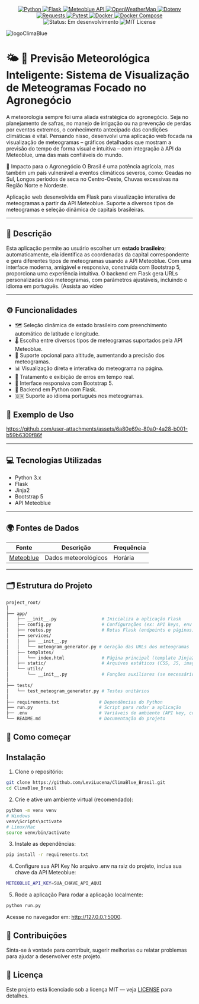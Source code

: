 <p align="center">

  <!-- Linguagem principal -->
  <a href="https://www.python.org/">
    <img src="https://img.shields.io/badge/-Python-3776AB?style=flat-square&logo=python&logoColor=white" alt="Python" />
  </a>

  <!-- Framework Web -->
  <a href="https://flask.palletsprojects.com/">
    <img src="https://img.shields.io/badge/-Flask-000000?style=flat-square&logo=flask&logoColor=white" alt="Flask" />
  </a>

  <!-- APIs Meteorológicas -->
  <a href="https://content.meteoblue.com/en/access/weather-apis">
    <img src="https://img.shields.io/badge/-Meteoblue-0082C8?style=flat-square&logo=cloud&logoColor=white" alt="Meteoblue API" />
  </a>
  <a href="https://openweathermap.org/api">
    <img src="https://img.shields.io/badge/-OpenWeatherMap-EA7600?style=flat-square&logo=openweathermap&logoColor=white" alt="OpenWeatherMap" />
  </a>

  <!-- Manipulação e Requisições HTTP -->
  <a href="https://pypi.org/project/python-dotenv/">
    <img src="https://img.shields.io/badge/-Dotenv-ECD53F?style=flat-square&logo=python&logoColor=black" alt="Dotenv" />
  </a>
  <a href="https://requests.readthedocs.io/">
    <img src="https://img.shields.io/badge/-Requests-20232A?style=flat-square&logo=python&logoColor=white" alt="Requests" />
  </a>

  <!-- Testes -->
  <a href="https://docs.pytest.org/">
    <img src="https://img.shields.io/badge/-Pytest-0A9EDC?style=flat-square&logo=pytest&logoColor=white" alt="Pytest" />
  </a>

  <!-- Containerização -->
  <a href="https://www.docker.com/">
    <img src="https://img.shields.io/badge/-Docker-2496ED?style=flat-square&logo=docker&logoColor=white" alt="Docker" />
  </a>
  <a href="https://docs.docker.com/compose/">
    <img src="https://img.shields.io/badge/-Docker%20Compose-3855D6?style=flat-square&logo=docker&logoColor=white" alt="Docker Compose" />
  </a>

  <!-- Licença e Status -->
  <img src="https://img.shields.io/badge/status-em%20desenvolvimento-yellow?style=flat-square" alt="Status: Em desenvolvimento" />
  <img src="https://img.shields.io/badge/license-MIT-blue?style=flat-square" alt="MIT License" />

</p>

![logoClimaBlue](https://github.com/user-attachments/assets/f5712693-cb8c-417c-9dbe-69cd93aee1c7)

# 🌤️ 🌾 Previsão Meteorológica Inteligente: Sistema de Visualização de Meteogramas Focado no Agronegócio
A meteorologia sempre foi uma aliada estratégica do agronegócio. Seja no planejamento de safras, no manejo de irrigação ou na prevenção de perdas por eventos extremos, o conhecimento antecipado das condições climáticas é vital. Pensando nisso, desenvolvi uma aplicação web focada na visualização de meteogramas – gráficos detalhados que mostram a previsão do tempo de forma visual e intuitiva – com integração à API da Meteoblue, uma das mais confiáveis do mundo.

🌾 Impacto para o Agronegócio
O Brasil é uma potência agrícola, mas também um país vulnerável a eventos climáticos severos, como: Geadas no Sul, Longos períodos de seca no Centro-Oeste, Chuvas excessivas na Região Norte e Nordeste.

Aplicação web desenvolvida em Flask para visualização interativa de meteogramas a partir da API Meteoblue. Suporte a diversos tipos de meteogramas e seleção dinâmica de capitais brasileiras.

---

## 📌 Descrição
Esta aplicação permite ao usuário escolher um **estado brasileiro**; automaticamente, ela identifica as coordenadas da capital correspondente e gera diferentes tipos de meteogramas usando a API Meteoblue. Com uma interface moderna, amigável e responsiva, construída com Bootstrap 5, proporciona uma experiência intuitiva. O backend em Flask gera URLs personalizadas dos meteogramas, com parâmetros ajustáveis, incluindo o idioma em português. (Assista ao vídeo 

---

## ⚙️ Funcionalidades
- 🗺️ Seleção dinâmica de estado brasileiro com preenchimento automático de latitude e longitude.
- 🌡️ Escolha entre diversos tipos de meteogramas suportados pela API Meteoblue.
- 🚩 Suporte opcional para altitude, aumentando a precisão dos meteogramas.
- 📊 Visualização direta e interativa do meteograma na página.
- 🚫 Tratamento e exibição de erros em tempo real.
- 📱 Interface responsiva com Bootstrap 5.
- 🐍 Backend em Python com Flask.
- 🇧🇷 Suporte ao idioma português nos meteogramas.

## 🧪 Exemplo de Uso
https://github.com/user-attachments/assets/6a80e69e-80a0-4a28-b001-b59b6309f86f

---

## 💻 Tecnologias Utilizadas
- Python 3.x
- Flask
- Jinja2
- Bootstrap 5
- API Meteoblue

---

## 🌍 Fontes de Dados
| Fonte | Descrição | Frequência |
|-------|------------|--------------|
| [Meteoblue](https://www.meteoblue.com/) | Dados meteorológicos | Horária |

---

## 🗂️ Estrutura do Projeto
```bash  
project_root/  
│  
├── app/  
│   ├── __init__.py                 # Inicializa a aplicação Flask  
│   ├── config.py                   # Configurações (ex: API keys, env vars)  
│   ├── routes.py                   # Rotas Flask (endpoints e páginas)  
│   ├── services/  
│   │   ├── __init__.py  
│   │   └── meteogram_generator.py # Geração das URLs dos meteogramas  
│   ├── templates/  
│   │   └── index.html              # Página principal (template Jinja2)  
│   ├── static/                     # Arquivos estáticos (CSS, JS, imagens)  
│   └── utils/  
│       └── __init__.py             # Funções auxiliares (se necessário)  
│  
├── tests/  
│   └── test_meteogram_generator.py # Testes unitários  
│  
├── requirements.txt               # Dependências do Python  
├── run.py                         # Script para rodar a aplicação  
├── .env                           # Variáveis de ambiente (API key, configs)  
└── README.md                      # Documentação do projeto  
```

## 🚀 Como começar
## Instalação

1. Clone o repositório:

```bash
git clone https://github.com/LeviLucena/ClimaBlue_Brasil.git
cd ClimaBlue_Brasil
```

2. Crie e ative um ambiente virtual (recomendado):
```bash
python -m venv venv
# Windows
venv\Scripts\activate
# Linux/Mac
source venv/bin/activate
```

3. Instale as dependências:
```bash
pip install -r requirements.txt
```

4. Configure sua API Key
No arquivo .env na raiz do projeto, inclua sua chave da API Meteoblue:
```bash
METEOBLUE_API_KEY=SUA_CHAVE_API_AQUI
```

5. Rode a aplicação
Para rodar a aplicação localmente:
```bash
python run.py
```
Acesse no navegador em: http://127.0.0.1:5000.

## 🤝 Contribuições
Sinta-se à vontade para contribuir, sugerir melhorias ou relatar problemas para ajudar a desenvolver este projeto.

## 📄 Licença
Este projeto está licenciado sob a licença MIT — veja [LICENSE](https://github.com/github/gitignore/blob/main/LICENSE) para detalhes.
